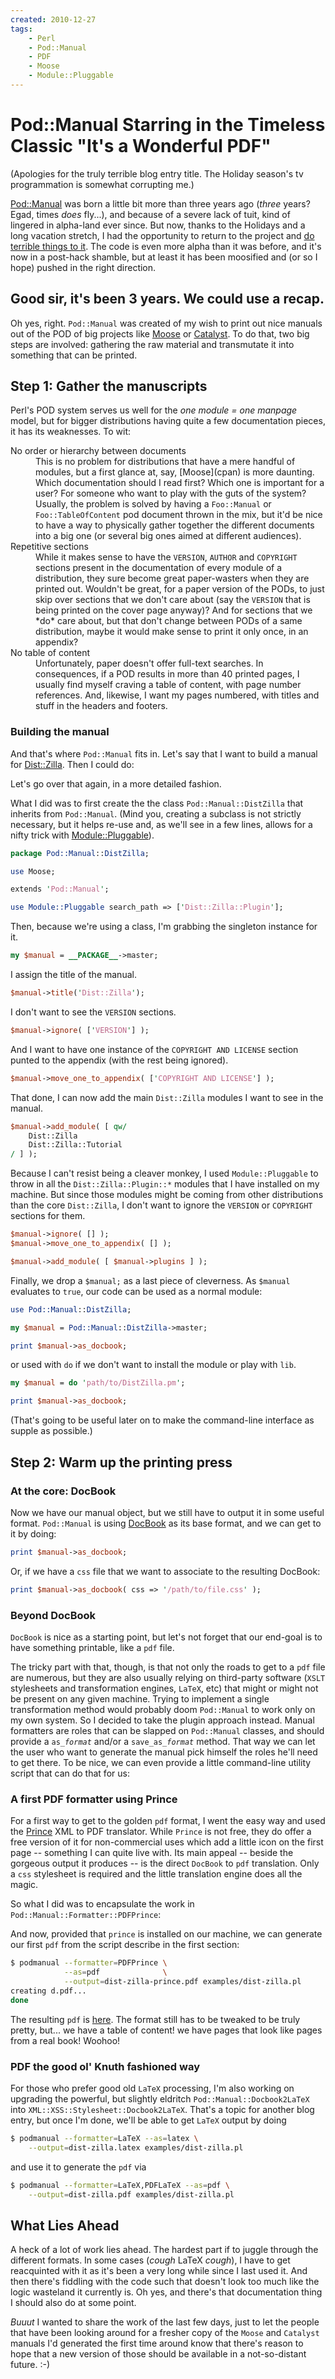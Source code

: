 ```yaml
---
created: 2010-12-27
tags:
    - Perl
    - Pod::Manual
    - PDF
    - Moose
    - Module::Pluggable
---
```


# Pod::Manual Starring in the Timeless Classic "It's a Wonderful PDF"

(Apologies for the truly terrible blog entry title. The Holiday season's
tv programmation is somewhat corrupting me.)

[Pod::Manual](http://babyl.dyndns.org/techblog/entry/pod::manual) was born a
little bit more than three years ago (*three* years? Egad, times *does*
fly...), and because of a severe lack of tuit, kind of lingered in
alpha-land ever since. But now, thanks to the Holidays and a long vacation 
stretch, I had the opportunity to return to the project and 
[do terrible things to it](https://github.com/yanick/pod-manual/tree/xmas).
The code is even more alpha than it was before, and it's now in a post-hack
shamble, but at least it has been moosified and (or so I hope) pushed in the
right direction.

## Good sir, it's been 3 years. We could use a recap.

Oh yes, right. `Pod::Manual` was created of my wish to print out nice manuals
out of the POD of big projects like [Moose](cpan) or 
[Catalyst](http://search.cpan.org/dist/Catalyst-Runtime).  To do that, two big
steps are involved: gathering the raw material and transmutate it into
something that can be printed.

## Step 1: Gather the manuscripts

Perl's POD system serves us well for the *one module = one manpage* model,
but for bigger distributions having quite a few documentation pieces, it has
its weaknesses. To wit:

<dl>
<dt>No order or hierarchy between documents</dt>
<dd>
This is no problem for distributions that have a mere handful of modules, but 
a first glance at, say, [Moose](cpan) is more daunting. Which
documentation should I read first? Which one is important for a user? For
someone who want to play with the guts of the system?  Usually, the problem is
solved by having a <code>Foo::Manual</code> or <code>Foo::TableOfContent</code> pod document thrown in the 
mix, but it'd be nice to have a way to physically gather together the
different documents into a big one (or several big ones aimed at different
audiences).
</dd>
<dt>Repetitive sections</dt>
<dd>
While it makes sense to have the <code>VERSION</code>, <code>AUTHOR</code> and <code>COPYRIGHT</code> sections 
present in the documentation of every module of a distribution, they sure
become great paper-wasters when they are printed out.  Wouldn't be great, for
a paper version of the PODs, to just skip over sections that we don't care
about (say the <code>VERSION</code> that is being printed on the cover page anyway)?  And
for sections that we *do* care about, but that don't change between PODs of a
same distribution, maybe it would make sense to print it only once, in an
appendix?</dd>
<dt>No table of content</dt>
<dd>
Unfortunately, paper doesn't offer full-text searches. In consequences, 
if a POD results in more than 40 printed pages, I usually find myself craving
a table of content, with page number references. And, likewise, I want my
pages numbered, with titles and stuff in the headers and footers. 
</dd></dl>

### Building the manual

And that's where `Pod::Manual` fits in.  Let's say that I want to build a
manual for [Dist::Zilla](cpan). Then I could do:

<SnippetFile src="dist-zilla.pl" />

Let's go over that again, in a more detailed fashion.

What I did was to first create the 
the class `Pod::Manual::DistZilla` that inherits from `Pod::Manual`. (Mind you, 
creating a subclass is not strictly necessary, but it helps re-use and, as
we'll see in a few lines, allows for a nifty trick with 
[Module::Pluggable](cpan)). 

```perl
package Pod::Manual::DistZilla;

use Moose;

extends 'Pod::Manual';

use Module::Pluggable search_path => ['Dist::Zilla::Plugin'];
```

Then, because we're using a class, I'm grabbing the singleton instance for it.

```perl
my $manual = __PACKAGE__->master;
```

I assign the title of the manual.

```perl
$manual->title('Dist::Zilla');
```

I don't want to see the `VERSION` sections.

```perl
$manual->ignore( ['VERSION'] );
```

And I want to have one instance of the `COPYRIGHT AND LICENSE` section 
punted to the appendix (with the rest being ignored).

```perl
$manual->move_one_to_appendix( ['COPYRIGHT AND LICENSE'] );
```

That done, I can now add the main `Dist::Zilla` modules I want to see in the manual. 

```perl
$manual->add_module( [ qw/
    Dist::Zilla
    Dist::Zilla::Tutorial 
/ ] );
```

Because I can't resist being a cleaver monkey, I used
`Module::Pluggable` to throw in all the 
`Dist::Zilla::Plugin::*` modules that I have installed on my
machine. But since those modules might be coming from other
distributions than the core `Dist::Zilla`, I don't want to ignore
the `VERSION` or `COPYRIGHT` sections for them.


```perl
$manual->ignore( [] );
$manual->move_one_to_appendix( [] );

$manual->add_module( [ $manual->plugins ] );
```

Finally, we drop a `$manual;` as a last piece of cleverness.  As `$manual`
evaluates to `true`, our code can be used as a normal module:

```perl
use Pod::Manual::DistZilla;

my $manual = Pod::Manual::DistZilla->master;

print $manual->as_docbook;
```

or used with `do` if we don't want to install the module or play with `lib`.

```perl
my $manual = do 'path/to/DistZilla.pm';

print $manual->as_docbook;
```

(That's going to be useful later on to make the command-line interface as
supple as possible.)

## Step 2: Warm up the printing press

### At the core: DocBook

Now we have our manual object, but we still have to output it in some
useful format. `Pod::Manual` is using
[DocBook](http://www.docbook.org/) as its base format, and we can 
get to it by doing:

```perl
print $manual->as_docbook;
```

Or, if we have a `css` file that we want to associate to the resulting
DocBook:

```perl
print $manual->as_docbook( css => '/path/to/file.css' );
```

### Beyond DocBook

`DocBook` is nice as a starting point, but let's not forget that our
end-goal is to have something printable, like a `pdf` file.

The tricky part with that, though, is that not only the roads to get
to a `pdf` file are numerous, but they are also usually relying on third-party
software (`XSLT` stylesheets and transformation engines, `LaTeX`, etc) that
might or might not be present on any given machine.
Trying to implement a single transformation method would probably doom
`Pod::Manual` to work only on my own system. So I decided to take the plugin
approach instead. Manual formatters are roles that can be slapped on
`Pod::Manual` classes, and should provide a <code>as_<i>format</i></code> and/or a
<code>save_as_<i>format</i></code> method.  That way we can let the user who want
to generate the manual pick himself the roles he'll need to get there.
To be nice, we can even provide a little command-line utility script
that can do that for us:

<SnippetFile src="./podmanual.perl" />

### A first PDF formatter using Prince

For a first way to get to the golden `pdf` format, I went the
easy way and used the [Prince](http://www.princexml.com/) XML
to PDF translator. While `Prince` is not free, 
they do offer a free version of it for non-commercial uses which
add a little icon on the first page -- something I can quite live with.
Its main appeal -- beside the gorgeous output it produces -- is the 
direct `DocBook` to `pdf` translation. Only a `css` stylesheet is required
and the little translation engine does all the magic.

So what I did was to encapsulate the work in
`Pod::Manual::Formatter::PDFPrince`:

<SnippetFile src="./PDFPrince.perl" />

And now, provided that `prince` is installed on our machine, we can generate
our first `pdf` from the script describe in the first section:

```bash
$ podmanual --formatter=PDFPrince \
            --as=pdf              \
            --output=dist-zilla-prince.pdf examples/dist-zilla.pl 
creating d.pdf...
done
```

The resulting `pdf` is [here](./dist-zilla-prince.pdf).  The
format still has to be tweaked to be truly pretty, but... we have a table of
content! we have pages that look like pages from a real book!  Woohoo!

### PDF the good ol' Knuth fashioned way

For those who prefer good old `LaTeX` processing, I'm also 
working on upgrading the powerful, but slightly eldritch
`Pod::Manual::Docbook2LaTeX` into `XML::XSS::Stylesheet::Docbook2LaTeX`.
That's a topic for another blog entry, but once I'm done, we'll be able to get
`LaTeX` output by doing

```bash
$ podmanual --formatter=LaTeX --as=latex \
    --output=dist-zilla.latex examples/dist-zilla.pl 
```

and use it to generate the `pdf` via

```bash
$ podmanual --formatter=LaTeX,PDFLaTeX --as=pdf \
    --output=dist-zilla.pdf examples/dist-zilla.pl 
```

## What Lies Ahead

A heck of a lot of work lies ahead.  The hardest part if to juggle through the 
different formats.  In some cases (*cough* LaTeX *cough*), I have to get
reacquinted with it as it's been a very long while since I last used it. And
then there's fiddling with the code such that doesn't look too much like the logic
wasteland it currently is. Oh yes, and there's that documentation thing I
should also do at some point.

*Buuut* I wanted to share the work of the last few days, just to let the people
that have been looking around for a fresher copy of the `Moose` and `Catalyst`
manuals I'd generated the first time around know that there's reason to hope
that a new version of those should be available in a not-so-distant future.
:-)


